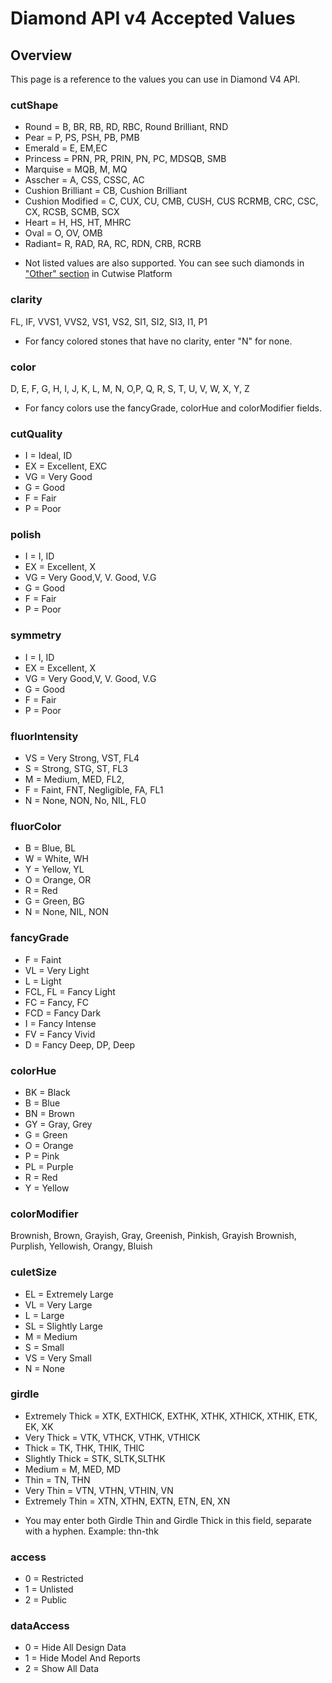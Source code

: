 # Diamond API v4 Accepted Values

## Overview

This page is a reference to the values you can use in Diamond V4 API.

###  cutShape
- Round = B, BR, RB, RD, RBC, Round Brilliant, RND
- Pear = P, PS, PSH, PB, PMB
- Emerald = E, EM,EC
- Princess = PRN, PR, PRIN, PN, PC, MDSQB, SMB
- Marquise = MQB, M, MQ
- Asscher = A, CSS, CSSC, AC
- Cushion Brilliant = CB, Cushion Brilliant
- Cushion Modified = C, CUX, CU, CMB, CUSH, CUS RCRMB, CRC, CSC, CX, RCSB, SCMB, SCX
- Heart = H, HS, HT, MHRC
- Oval = O, OV, OMB
- Radiant= R, RAD, RA, RC, RDN, CRB, RCRB
* Not listed values are also supported. You can see such diamonds in ["Other" section](https://cutwise.com/catalog/diamond-colorless?f[h][]=113) in Cutwise Platform 

### clarity
FL, IF, VVS1, VVS2, VS1, VS2, SI1, SI2, SI3, I1, P1
* For fancy colored stones that have no clarity, enter "N" for none.

### color
D, E, F, G, H, I, J, K, L, M, N, O,P, Q, R, S, T, U, V, W, X, Y, Z
* For fancy colors use the fancyGrade, colorHue and colorModifier fields. 

### cutQuality
- I = Ideal, ID
- EX = Excellent, EXC
- VG = Very Good
- G = Good
- F = Fair
- P = Poor

### polish
- I = I, ID
- EX = Excellent, X
- VG = Very Good,V, V. Good, V.G
- G = Good
- F = Fair
- P = Poor

### symmetry
- I = I, ID
- EX = Excellent, X
- VG = Very Good,V, V. Good, V.G
- G = Good
- F = Fair
- P = Poor

### fluorIntensity
- VS = Very Strong, VST, FL4
- S = Strong, STG, ST, FL3
- M = Medium, MED, FL2,
- F = Faint, FNT, Negligible, FA, FL1
- N = None, NON, No, NIL, FL0

### fluorColor
- B = Blue, BL
- W = White, WH
- Y = Yellow, YL
- O = Orange, OR
- R = Red
- G = Green, BG
- N = None, NIL, NON

### fancyGrade
- F = Faint
- VL = Very Light
- L = Light
- FCL, FL = Fancy Light
- FC = Fancy, FC
- FCD = Fancy Dark
- I = Fancy Intense
- FV = Fancy Vivid
- D = Fancy Deep, DP, Deep

### colorHue
- BK = Black
- B = Blue
- BN = Brown
- GY = Gray, Grey
- G = Green
- O = Orange
- P = Pink
- PL = Purple
- R = Red
- Y = Yellow

### colorModifier
Brownish, Brown, Grayish, Gray, Greenish, Pinkish, Grayish Brownish, Purplish, Yellowish, Orangy, Bluish

### culetSize
- EL = Extremely Large
- VL = Very Large
- L = Large
- SL = Slightly Large
- M = Medium
- S = Small
- VS = Very Small
- N = None

### girdle
- Extremely Thick = XTK, EXTHICK, EXTHK, XTHK, XTHICK, XTHIK, ETK, EK, XK
- Very Thick = VTK, VTHCK, VTHK, VTHICK
- Thick = TK, THK, THIK, THIC
- Slightly Thick = STK, SLTK,SLTHK
- Medium = M, MED, MD
- Thin = TN, THN
- Very Thin = VTN, VTHN, VTHIN, VN
- Extremely Thin = XTN, XTHN, EXTN, ETN, EN, XN
* You may enter both Girdle Thin and Girdle Thick in this field, separate with a hyphen. Example: thn-thk

### access
- 0 = Restricted
- 1 = Unlisted
- 2 = Public

### dataAccess
- 0 = Hide All Design Data 
- 1 = Hide Model And Reports
- 2 = Show All Data

